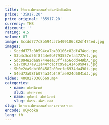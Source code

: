 ```yaml
---
title: โต๊ะกาแฟทรงกลมสไตล์นอร์ดิกสีเหลือง
price: '35917.20'
price_original: '35917.20'
currency: THB
discount: ''
rating: 4.5
volume: 87
image: Sccdd777c8b594ca7b409106c82df474ed.jpg
images:
  - Sccdd777c8b594ca7b409106c82df474ed.jpg
  - S3b4c5cd56f8f44e0b9793557efa4727et.jpg
  - Sdc094e2daa9744eea13ff7a56cdd449bA.jpg
  - S17cd037a912a44fca5fc99e141459904Y.jpg
  - Sb0e2da9dbf004582b30ecfe6934da490t.jpg
  - S4ed72a08fb074a34b649fae924d6041dJ.jpg
video: 4000270360569.mp4
categories:
  - name: เฟอร์นิเจอร์
    slug: เฟอร-เจอร
  - name: อุปกรณ์ เฟอร์นิเจอร์
    slug: ปกรณ-เฟอร-เจอร
slug: โต-ะกาแฟทรงกลมสไตล-นอร-กส-เหล
encode: oCycoka
lang: th
---
```

  